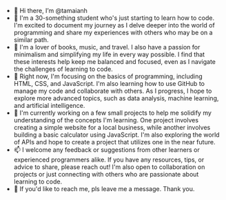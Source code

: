 - 👋 Hi there, I’m @tamaianh
- 👀 I'm a 30-something student who's just starting to learn how to code. I'm excited to document my journey as I delve deeper into the world of programming and share my experiences with others who may be on a similar path.
- 👀 I'm a lover of books, music, and travel. I also have a passion for minimalism and simplifying my life in every way possible. I find that these interests help keep me balanced and focused, even as I navigate the challenges of learning to code.
- 🌱 Right now, I'm focusing on the basics of programming, including HTML, CSS, and JavaScript. I'm also learning how to use GitHub to manage my code and collaborate with others. As I progress, I hope to explore more advanced topics, such as data analysis, machine learning, and artificial intelligence.
- 💞️ I'm currently working on a few small projects to help me solidify my understanding of the concepts I'm learning. One project involves creating a simple website for a local business, while another involves building a basic calculator using JavaScript. I'm also exploring the world of APIs and hope to create a project that utilizes one in the near future.
- 📫 I welcome any feedback or suggestions from other learners or experienced programmers alike. If you have any resources, tips, or advice to share, please reach out! I'm also open to collaboration on projects or just connecting with others who are passionate about learning to code.
- 👋 If you'd like to reach me, pls leave me a message. Thank you.

<!---
tamaianh/tamaianh is a ✨ special ✨ repository because its `README.md` (this file) appears on your GitHub profile.
You can click the Preview link to take a look at your changes.
--->
